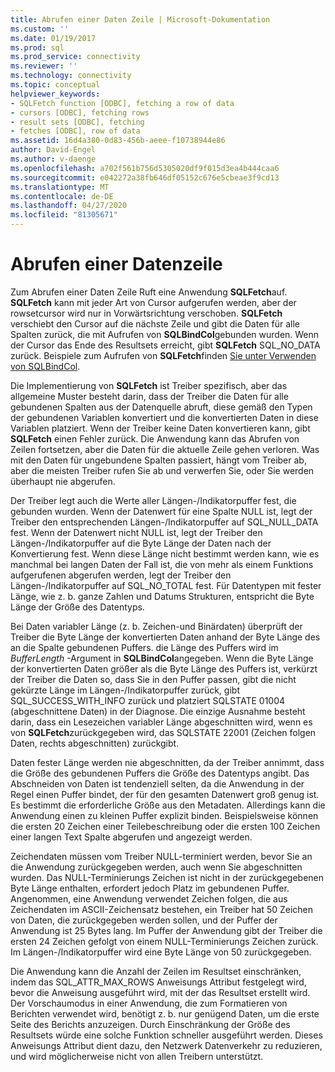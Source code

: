 ```yaml
---
title: Abrufen einer Daten Zeile | Microsoft-Dokumentation
ms.custom: ''
ms.date: 01/19/2017
ms.prod: sql
ms.prod_service: connectivity
ms.reviewer: ''
ms.technology: connectivity
ms.topic: conceptual
helpviewer_keywords:
- SQLFetch function [ODBC], fetching a row of data
- cursors [ODBC], fetching rows
- result sets [ODBC], fetching
- fetches [ODBC], row of data
ms.assetid: 16d4a380-0d83-456b-aeee-f10738944e86
author: David-Engel
ms.author: v-daenge
ms.openlocfilehash: a702f561b756d5305020df9f015d3ea4b444caa6
ms.sourcegitcommit: e042272a38fb646df05152c676e5cbeae3f9cd13
ms.translationtype: MT
ms.contentlocale: de-DE
ms.lasthandoff: 04/27/2020
ms.locfileid: "81305671"
---
```

# <a name="fetching-a-row-of-data"></a>Abrufen einer Datenzeile
Zum Abrufen einer Daten Zeile Ruft eine Anwendung **SQLFetch**auf. **SQLFetch** kann mit jeder Art von Cursor aufgerufen werden, aber der rowsetcursor wird nur in Vorwärtsrichtung verschoben. **SQLFetch** verschiebt den Cursor auf die nächste Zeile und gibt die Daten für alle Spalten zurück, die mit Aufrufen von **SQLBindCol**gebunden wurden. Wenn der Cursor das Ende des Resultsets erreicht, gibt **SQLFetch** SQL_NO_DATA zurück. Beispiele zum Aufrufen von **SQLFetch**finden [Sie unter Verwenden von SQLBindCol](../../../odbc/reference/develop-app/using-sqlbindcol.md).  
  
 Die Implementierung von **SQLFetch** ist Treiber spezifisch, aber das allgemeine Muster besteht darin, dass der Treiber die Daten für alle gebundenen Spalten aus der Datenquelle abruft, diese gemäß den Typen der gebundenen Variablen konvertiert und die konvertierten Daten in diese Variablen platziert. Wenn der Treiber keine Daten konvertieren kann, gibt **SQLFetch** einen Fehler zurück. Die Anwendung kann das Abrufen von Zeilen fortsetzen, aber die Daten für die aktuelle Zeile gehen verloren. Was mit den Daten für ungebundene Spalten passiert, hängt vom Treiber ab, aber die meisten Treiber rufen Sie ab und verwerfen Sie, oder Sie werden überhaupt nie abgerufen.  
  
 Der Treiber legt auch die Werte aller Längen-/Indikatorpuffer fest, die gebunden wurden. Wenn der Datenwert für eine Spalte NULL ist, legt der Treiber den entsprechenden Längen-/Indikatorpuffer auf SQL_NULL_DATA fest. Wenn der Datenwert nicht NULL ist, legt der Treiber den Längen-/Indikatorpuffer auf die Byte Länge der Daten nach der Konvertierung fest. Wenn diese Länge nicht bestimmt werden kann, wie es manchmal bei langen Daten der Fall ist, die von mehr als einem Funktions aufgerufenen abgerufen werden, legt der Treiber den Längen-/Indikatorpuffer auf SQL_NO_TOTAL fest. Für Datentypen mit fester Länge, wie z. b. ganze Zahlen und Datums Strukturen, entspricht die Byte Länge der Größe des Datentyps.  
  
 Bei Daten variabler Länge (z. b. Zeichen-und Binärdaten) überprüft der Treiber die Byte Länge der konvertierten Daten anhand der Byte Länge des an die Spalte gebundenen Puffers. die Länge des Puffers wird im *BufferLength* -Argument in **SQLBindCol**angegeben. Wenn die Byte Länge der konvertierten Daten größer als die Byte Länge des Puffers ist, verkürzt der Treiber die Daten so, dass Sie in den Puffer passen, gibt die nicht gekürzte Länge im Längen-/Indikatorpuffer zurück, gibt SQL_SUCCESS_WITH_INFO zurück und platziert SQLSTATE 01004 (abgeschnittene Daten) in der Diagnose. Die einzige Ausnahme besteht darin, dass ein Lesezeichen variabler Länge abgeschnitten wird, wenn es von **SQLFetch**zurückgegeben wird, das SQLSTATE 22001 (Zeichen folgen Daten, rechts abgeschnitten) zurückgibt.  
  
 Daten fester Länge werden nie abgeschnitten, da der Treiber annimmt, dass die Größe des gebundenen Puffers die Größe des Datentyps angibt. Das Abschneiden von Daten ist tendenziell selten, da die Anwendung in der Regel einen Puffer bindet, der für den gesamten Datenwert groß genug ist. Es bestimmt die erforderliche Größe aus den Metadaten. Allerdings kann die Anwendung einen zu kleinen Puffer explizit binden. Beispielsweise können die ersten 20 Zeichen einer Teilebeschreibung oder die ersten 100 Zeichen einer langen Text Spalte abgerufen und angezeigt werden.  
  
 Zeichendaten müssen vom Treiber NULL-terminiert werden, bevor Sie an die Anwendung zurückgegeben werden, auch wenn Sie abgeschnitten wurden. Das NULL-Terminierungs Zeichen ist nicht in der zurückgegebenen Byte Länge enthalten, erfordert jedoch Platz im gebundenen Puffer. Angenommen, eine Anwendung verwendet Zeichen folgen, die aus Zeichendaten im ASCII-Zeichensatz bestehen, ein Treiber hat 50 Zeichen von Daten, die zurückgegeben werden sollen, und der Puffer der Anwendung ist 25 Bytes lang. Im Puffer der Anwendung gibt der Treiber die ersten 24 Zeichen gefolgt von einem NULL-Terminierungs Zeichen zurück. Im Längen-/Indikatorpuffer wird eine Byte Länge von 50 zurückgegeben.  
  
 Die Anwendung kann die Anzahl der Zeilen im Resultset einschränken, indem das SQL_ATTR_MAX_ROWS Anweisungs Attribut festgelegt wird, bevor die Anweisung ausgeführt wird, mit der das Resultset erstellt wird. Der Vorschaumodus in einer Anwendung, die zum Formatieren von Berichten verwendet wird, benötigt z. b. nur genügend Daten, um die erste Seite des Berichts anzuzeigen. Durch Einschränkung der Größe des Resultsets würde eine solche Funktion schneller ausgeführt werden. Dieses Anweisungs Attribut dient dazu, den Netzwerk Datenverkehr zu reduzieren, und wird möglicherweise nicht von allen Treibern unterstützt.
